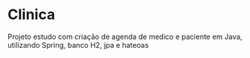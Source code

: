 # Clinica
 Projeto estudo com criação de agenda de medico e paciente em Java, utilizando Spring, banco H2, jpa e hateoas
